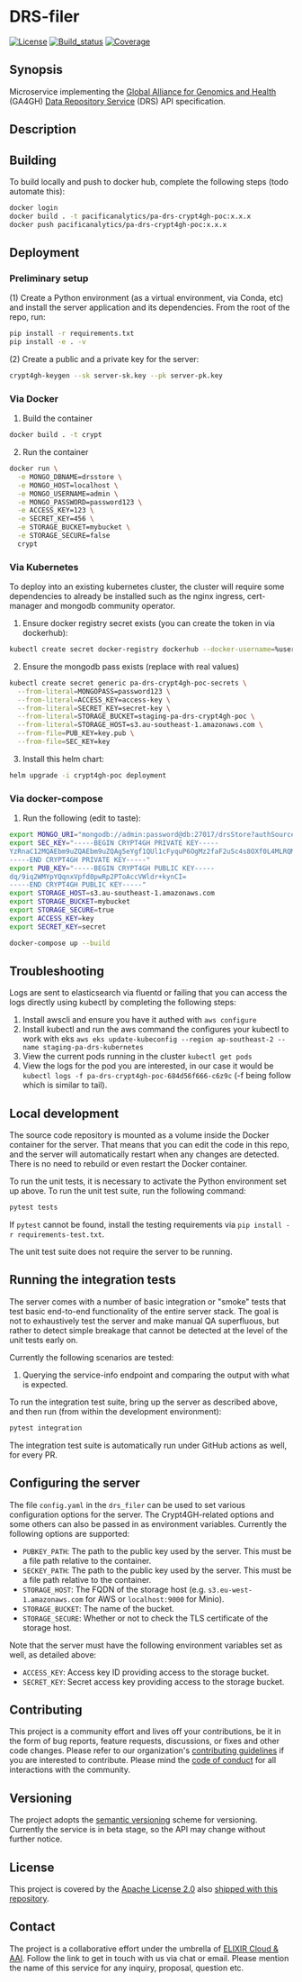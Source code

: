 # DRS-filer

[![License][badge-license]][badge-url-license]
[![Build_status][badge-build-status]][badge-url-build-status]
[![Coverage][badge-coverage]][badge-url-coverage]

## Synopsis

Microservice implementing the [Global Alliance for Genomics and
Health][org-ga4gh] (GA4GH) [Data Repository Service][res-ga4gh-drs] (DRS)
API specification.


## Description

## Building

To build locally and push to docker hub, complete the following steps (todo automate this):

```bash
docker login
docker build . -t pacificanalytics/pa-drs-crypt4gh-poc:x.x.x
docker push pacificanalytics/pa-drs-crypt4gh-poc:x.x.x
```

## Deployment

### Preliminary setup

(1) Create a Python environment (as a virtual environment, via Conda, etc) and install the server application and its dependencies. From the root of the repo, run:
```bash
pip install -r requirements.txt
pip install -e . -v
```

(2) Create a public and a private key for the server:
```bash
crypt4gh-keygen --sk server-sk.key --pk server-pk.key
```
### Via Docker

1. Build the container 
```bash
docker build . -t crypt
```

2. Run the container
```bash
docker run \
  -e MONGO_DBNAME=drsstore \
  -e MONGO_HOST=localhost \
  -e MONGO_USERNAME=admin \
  -e MONGO_PASSWORD=password123 \
  -e ACCESS_KEY=123 \
  -e SECRET_KEY=456 \
  -e STORAGE_BUCKET=mybucket \
  -e STORAGE_SECURE=false
  crypt
```

### Via Kubernetes

To deploy into an existing kubernetes cluster, the cluster will require some dependencies to already be installed such as the nginx ingress, cert-manager and mongodb community operator.

1. Ensure docker registry secret exists (you can create the token in via dockerhub):
```bash
kubectl create secret docker-registry dockerhub --docker-username=%username% --docker-password=%token%
```

2. Ensure the mongodb pass exists (replace with real values)
```bash
kubectl create secret generic pa-drs-crypt4gh-poc-secrets \
  --from-literal=MONGOPASS=password123 \
  --from-literal=ACCESS_KEY=access-key \
  --from-literal=SECRET_KEY=secret-key \
  --from-literal=STORAGE_BUCKET=staging-pa-drs-crypt4gh-poc \
  --from-literal=STORAGE_HOST=s3.au-southeast-1.amazonaws.com \
  --from-file=PUB_KEY=key.pub \
  --from-file=SEC_KEY=key
```

3. Install this helm chart:
```bash
helm upgrade -i crypt4gh-poc deployment
```

### Via docker-compose

1. Run the following (edit to taste):

```bash
export MONGO_URI="mongodb://admin:password@db:27017/drsStore?authSource=admin"
export SEC_KEY="-----BEGIN CRYPT4GH PRIVATE KEY-----
YzRnaC12MQAEbm9uZQAEbm9uZQAg5eYgf1QUl1cFyquP6OgMz2faF2uSc4s8OXf0L4MLRQM=
-----END CRYPT4GH PRIVATE KEY-----"
export PUB_KEY="-----BEGIN CRYPT4GH PUBLIC KEY-----
dq/9iq2WMYpYQqnxVpfd0pwRp2PToAccVWldr+kynCI=
-----END CRYPT4GH PUBLIC KEY-----"
export STORAGE_HOST=s3.au-southeast-1.amazonaws.com
export STORAGE_BUCKET=mybucket
export STORAGE_SECURE=true
export ACCESS_KEY=key
export SECRET_KEY=secret

docker-compose up --build
```

## Troubleshooting

Logs are sent to elasticsearch via fluentd or failing that you can access the logs directly using kubectl by completing the following steps:

1. Install awscli and ensure you have it authed with `aws configure`
2. Install kubectl and run the aws command the configures your kubectl to work with eks `aws eks update-kubeconfig --region ap-southeast-2 --name staging-pa-drs-kubernetes`
3. View the current pods running in the cluster `kubectl get pods`
4. View the logs for the pod you are interested, in our case it would be `kubectl logs -f pa-drs-crypt4gh-poc-684d56f666-c6z9c` (-f being follow which is similar to tail).

## Local development

The source code repository is mounted as a volume inside the Docker container for the server. That means that you can edit the code in this repo, and the server will automatically restart when any changes are detected. There is no need to rebuild or even restart the Docker container.

To run the unit tests, it is necessary to activate the Python environment set up above. To run the unit test suite, run the following command:
```bash
pytest tests
```

If `pytest` cannot be found, install the testing requirements via `pip install
-r requirements-test.txt`.

The unit test suite does not require the server to be running.

## Running the integration tests

The server comes with a number of basic integration or "smoke" tests that test basic end-to-end functionality of the entire server stack. The goal is not to exhaustively test the server and make manual QA superfluous, but rather to detect simple breakage that cannot be detected at the level of the unit tests early on.

Currently the following scenarios are tested:

1. Querying the service-info endpoint and comparing the output with what is expected.

To run the integration test suite, bring up the server as described above, and then run (from within the development environment):
```bash
pytest integration
```

The integration test suite is automatically run under GitHub actions as well, for every PR.

## Configuring the server

The file `config.yaml` in the `drs_filer` can be used to set various configuration options for the server. The Crypt4GH-related options and some others can also be passed in as environment variables. Currently the following options are supported:

- `PUBKEY_PATH`: The path to the public key used by the server. This must be a file path relative to the container.
- `SECKEY_PATH`: The path to the public key used by the server. This must be a file path relative to the container.
- `STORAGE_HOST`: The FQDN of the storage host (e.g. `s3.eu-west-1.amazonaws.com` for AWS or `localhost:9000` for Minio).
- `STORAGE_BUCKET`: The name of the bucket.
- `STORAGE_SECURE`: Whether or not to check the TLS certificate of the storage host.

Note that the server must have the following environment variables set as well, as detailed above:

- `ACCESS_KEY`: Access key ID providing access to the storage bucket.
- `SECRET_KEY`: Secret access key providing access to the storage bucket.


## Contributing

This project is a community effort and lives off your contributions, be it in
the form of bug reports, feature requests, discussions, or fixes and other code
changes. Please refer to our organization's [contributing
guidelines][res-elixir-cloud-contributing] if you are interested to contribute.
Please mind the [code of conduct][res-elixir-cloud-coc] for all interactions
with the community.

## Versioning

The project adopts the [semantic versioning][res-semver] scheme for versioning.
Currently the service is in beta stage, so the API may change without further
notice.

## License

This project is covered by the [Apache License 2.0][license-apache] also
[shipped with this repository][license].

## Contact

The project is a collaborative effort under the umbrella of [ELIXIR Cloud &
AAI][org-elixir-cloud]. Follow the link to get in touch with us via chat or
email. Please mention the name of this service for any inquiry, proposal,
question etc.

[badge-build-status]:<https://travis-ci.com/elixir-cloud-aai/drs-filer.svg?branch=dev>
[badge-coverage]:<https://img.shields.io/coveralls/github/elixir-cloud-aai/drs-filer>
[badge-github-tag]:<https://img.shields.io/github/v/tag/elixir-cloud-aai/drs-filer?color=C39BD3>
[badge-license]:<https://img.shields.io/badge/license-Apache%202.0-blue.svg>
[badge-url-build-status]:<https://travis-ci.com/elixir-cloud-aai/drs-filer>
[badge-url-coverage]:<https://coveralls.io/github/elixir-cloud-aai/drs-filer>
[badge-url-github-tag]:<https://github.com/elixir-cloud-aai/drs-filer/releases>
[badge-url-license]:<http://www.apache.org/licenses/LICENSE-2.0>
[license]: LICENSE
[license-apache]: <https://www.apache.org/licenses/LICENSE-2.0>
[org-elixir-cloud]: <https://github.com/elixir-cloud-aai/elixir-cloud-aai>
[org-ga4gh]: <https://www.ga4gh.org/>
[res-elixir-cloud-coc]: <https://github.com/elixir-cloud-aai/elixir-cloud-aai/blob/dev/CODE_OF_CONDUCT.md>
[res-elixir-cloud-contributing]: <https://github.com/elixir-cloud-aai/elixir-cloud-aai/blob/dev/CONTRIBUTING.md>
[res-semver]: <https://semver.org/>
[res-ga4gh-drs]: https://github.com/ga4gh/data-repository-service-schemas
